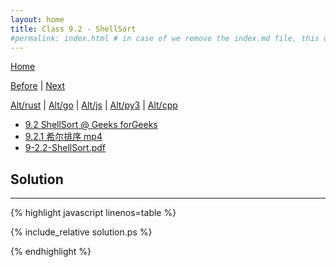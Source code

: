 ```yaml
---
layout: home
title: Class 9.2 - ShellSort
#permalink: index.html # in case of we remove the index.md file, this doc will be the index page
---
```


<div class="row">
<div class="columnStmt" markdown="1">

[Home](./README.md)

[Before](./class-9.1.md) | [Next](./class-9.3.md)

[Alt/rust](./Alt_rust/README.md) | [Alt/go](./Alt_c/README.md) | [Alt/js](./Alt_js/README.html) | [Alt/py3](./Alt_py3/README.md) | [Alt/cpp](./Alt_cpp/README.md) 

-   [9.2 ShellSort @ Geeks forGeeks](https://www.geeksforgeeks.org/shellsort/)
-   [9.2.1 希尔排序 mp4](https://data-structure.s3.us-west-1.amazonaws.com/9_%E7%AC%AC%E4%B9%9D%E8%AE%B2+%E6%8E%92%E5%BA%8F%EF%BC%88%E4%B8%8A%EF%BC%89%5B%E9%99%88%E8%B6%8A%5D/9.2+%E5%B8%8C%E5%B0%94%E6%8E%92%E5%BA%8F%EF%BC%889%EF%BC%9A29%EF%BC%89_Hd.mp4)
-   [9-2.2-ShellSort.pdf](https://data-structure.s3.us-west-1.amazonaws.com/0_%E6%B5%99%E6%B1%9F%E5%A4%A7%E5%AD%A6%E6%95%B0%E6%8D%AE%E7%BB%93%E6%9E%84_%E9%99%88%E8%B6%8A_%E8%AF%BE%E7%A8%8B%E6%96%87%E6%A1%A3/9-2.pdf)


</div>
<div class="columnSol" markdown="1">

## Solution
------

{% highlight javascript linenos=table %}

{% include_relative solution.ps %}

{% endhighlight %}

</div>
</div>

